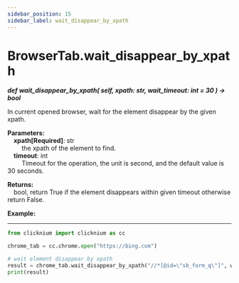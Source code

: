 ```yaml
---
sidebar_position: 15
sidebar_label: wait_disappear_by_xpath
---
```

# BrowserTab.wait_disappear_by_xpath
***def wait_disappear_by_xpath(
        self,
        xpath: str,
        wait_timeout: int = 30
    ) -> bool***  

In current opened browser, wait for the element disappear by the given xpath.

**Parameters:**  
    &emsp;**xpath[Required]**: str     
        &emsp;&emsp; the xpath of the element to find.  
    &emsp;**timeout**: int  
        &emsp;&emsp; Timeout for the operation, the unit is second, and the default value is 30 seconds.   

**Returns:**  
    &emsp;bool, return True if the element disappears within given timeout otherwise return False.  

**Example:**
***
```python
from clicknium import clicknium as cc

chrome_tab = cc.chrome.open("https://bing.com")

# wait element disappear by xpath
result = chrome_tab.wait_disappear_by_xpath("//*[@id=\"sb_form_q\"]", wait_timeout=5)
print(result)

```